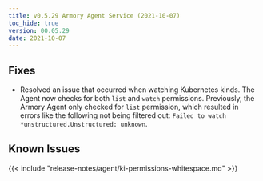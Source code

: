 ```yaml
---
title: v0.5.29 Armory Agent Service (2021-10-07)
toc_hide: true
version: 00.05.29
date: 2021-10-07
---
```


## Fixes
*   Resolved an issue that occurred when watching Kubernetes kinds. The Agent now checks for both `list` and `watch` permissions. Previously, the Armory Agent only checked for `list` permission, which resulted in errors like the following not being filtered out: `Failed to watch *unstructured.Unstructured: unknown`.

## Known Issues

{{< include "release-notes/agent/ki-permissions-whitespace.md" >}}

